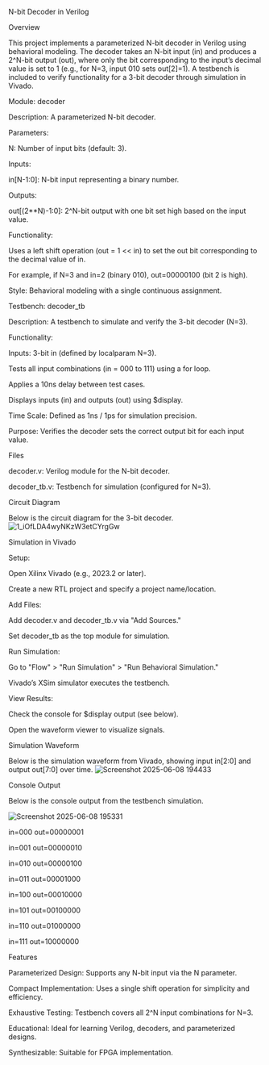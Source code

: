 N-bit Decoder in Verilog

Overview

This project implements a parameterized N-bit decoder in Verilog using behavioral modeling. The decoder takes an N-bit input (in) and produces a 2^N-bit output (out), where only the bit corresponding to the input’s decimal value is set to 1 (e.g., for N=3, input 010 sets out[2]=1). A testbench is included to verify functionality for a 3-bit decoder through simulation in Vivado.

Module: decoder





Description: A parameterized N-bit decoder.



Parameters:





N: Number of input bits (default: 3).



Inputs:





in[N-1:0]: N-bit input representing a binary number.



Outputs:





out[(2**N)-1:0]: 2^N-bit output with one bit set high based on the input value.



Functionality:





Uses a left shift operation (out = 1 << in) to set the out bit corresponding to the decimal value of in.



For example, if N=3 and in=2 (binary 010), out=00000100 (bit 2 is high).



Style: Behavioral modeling with a single continuous assignment.

Testbench: decoder_tb





Description: A testbench to simulate and verify the 3-bit decoder (N=3).



Functionality:





Inputs: 3-bit in (defined by localparam N=3).



Tests all input combinations (in = 000 to 111) using a for loop.



Applies a 10ns delay between test cases.



Displays inputs (in) and outputs (out) using $display.



Time Scale: Defined as 1ns / 1ps for simulation precision.



Purpose: Verifies the decoder sets the correct output bit for each input value.

Files





decoder.v: Verilog module for the N-bit decoder.



decoder_tb.v: Testbench for simulation (configured for N=3).

Circuit Diagram

Below is the circuit diagram for the 3-bit decoder.
![1_iOfLDA4wyNKzW3etCYrgGw](https://github.com/user-attachments/assets/d5e81ee6-0de0-4aa7-95de-0ce2b8d07f07)


Simulation in Vivado





Setup:





Open Xilinx Vivado (e.g., 2023.2 or later).



Create a new RTL project and specify a project name/location.



Add Files:





Add decoder.v and decoder_tb.v via "Add Sources."



Set decoder_tb as the top module for simulation.



Run Simulation:





Go to "Flow" > "Run Simulation" > "Run Behavioral Simulation."



Vivado’s XSim simulator executes the testbench.



View Results:





Check the console for $display output (see below).



Open the waveform viewer to visualize signals.

Simulation Waveform


Below is the simulation waveform from Vivado, showing input in[2:0] and output out[7:0] over time.
![Screenshot 2025-06-08 194433](https://github.com/user-attachments/assets/96107466-0174-4f6a-a05c-29fdd983661d)


Console Output



Below is the console output from the testbench simulation.



![Screenshot 2025-06-08 195331](https://github.com/user-attachments/assets/bf2ac1c3-db11-414f-962c-fb77c36af1f6)






in=000 out=00000001



in=001 out=00000010



in=010 out=00000100



in=011 out=00001000



in=100 out=00010000



in=101 out=00100000



in=110 out=01000000



in=111 out=10000000

Features





Parameterized Design: Supports any N-bit input via the N parameter.



Compact Implementation: Uses a single shift operation for simplicity and efficiency.



Exhaustive Testing: Testbench covers all 2^N input combinations for N=3.



Educational: Ideal for learning Verilog, decoders, and parameterized designs.



Synthesizable: Suitable for FPGA implementation.
